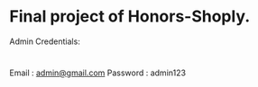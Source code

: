# Final project of Honors-Shoply. 

Admin Credentials:
#
Email : admin@gmail.com  Password : admin123
